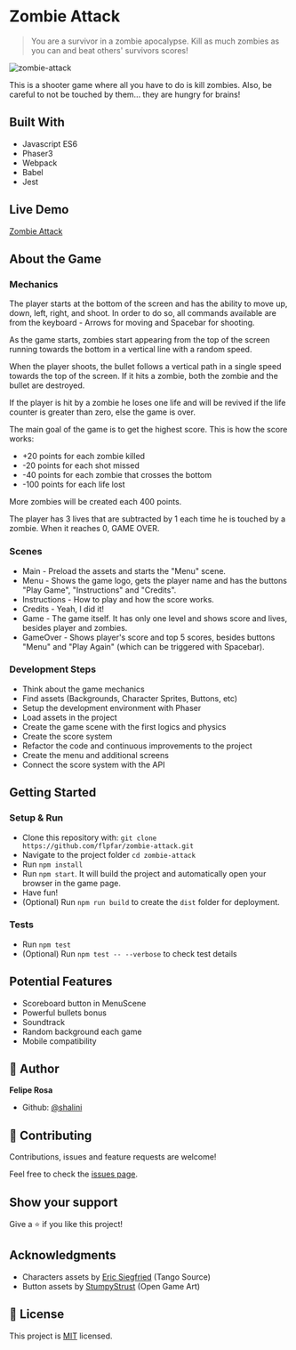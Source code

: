 # Zombie Attack

> You are a survivor in a zombie apocalypse. Kill as much zombies as you can and beat others' survivors scores!

![zombie-attack](https://user-images.githubusercontent.com/15898299/88477841-a6ee7980-cf19-11ea-8b06-b1b0c687c426.png)

This is a shooter game where all you have to do is kill zombies. Also, be careful to not be touched by them... they are hungry for brains!

## Built With

- Javascript ES6
- Phaser3
- Webpack
- Babel
- Jest

## Live Demo

[Zombie Attack](https://zombie-attack.netlify.app/)

## About the Game

### Mechanics

The player starts at the bottom of the screen and has the ability to move up, down, left, right, and shoot. In order to do so, all commands available are from the keyboard - Arrows for moving and Spacebar for shooting.

As the game starts, zombies start appearing from the top of the screen running towards the bottom in a vertical line with a random speed.

When the player shoots, the bullet follows a vertical path in a single speed towards the top of the screen. If it hits a zombie, both the zombie and the bullet are destroyed.

If the player is hit by a zombie he loses one life and will be revived if the life counter is greater than zero, else the game is over.

The main goal of the game is to get the highest score. This is how the score works:

- +20 points for each zombie killed
- -20 points for each shot missed
- -40 points for each zombie that crosses the bottom
- -100 points for each life lost

More zombies will be created each 400 points.

The player has 3 lives that are subtracted by 1 each time he is touched by a zombie. When it reaches 0, GAME OVER.

### Scenes

- Main - Preload the assets and starts the "Menu" scene.
- Menu - Shows the game logo, gets the player name and has the buttons "Play Game", "Instructions" and "Credits".
- Instructions - How to play and how the score works.
- Credits - Yeah, I did it!
- Game - The game itself. It has only one level and shows score and lives, besides player and zombies.
- GameOver - Shows player's score and top 5 scores, besides buttons "Menu" and "Play Again" (which can be triggered with Spacebar).

### Development Steps

- Think about the game mechanics
- Find assets (Backgrounds, Character Sprites, Buttons, etc)
- Setup the development environment with Phaser
- Load assets in the project
- Create the game scene with the first logics and physics
- Create the score system
- Refactor the code and continuous improvements to the project
- Create the menu and additional screens
- Connect the score system with the API

## Getting Started

### Setup & Run

- Clone this repository with: `git clone https://github.com/flpfar/zombie-attack.git`
- Navigate to the project folder `cd zombie-attack`
- Run `npm install`
- Run `npm start`. It will build the project and automatically open your browser in the game page.
- Have fun!
- (Optional) Run `npm run build` to create the `dist` folder for deployment.

### Tests

- Run `npm test`
- (Optional) Run `npm test -- --verbose` to check test details

## Potential Features

- Scoreboard button in MenuScene
- Powerful bullets bonus
- Soundtrack
- Random background each game
- Mobile compatibility

## 👤 Author

**Felipe Rosa**

- Github: [@shalini](https://github.com/shalini17557)

## 🤝 Contributing

Contributions, issues and feature requests are welcome!

Feel free to check the [issues page](https://github.com/shalini17557/shooting-game/issues).

## Show your support

Give a ⭐️ if you like this project!

## Acknowledgments

- Characters assets by [Eric Siegfried](http://tangosource.com/blog/open-sourcing-top-down-zombie-game/) (Tango Source)
- Button assets by [StumpyStrust](https://opengameart.org/content/ui-button) (Open Game Art)

## 📝 License

This project is [MIT](LICENSE) licensed.